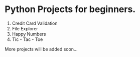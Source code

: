 # Python Projects for beginners.

1. Credit Card Validation
2. File Explorer
3. Happy Numbers
4. Tic - Tac - Toe

More projects will be added soon...
